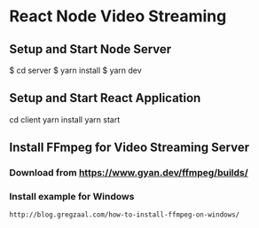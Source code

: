 # React Node Video Streaming

## Setup and Start Node Server

$ cd server
$ yarn install
$ yarn dev

## Setup and Start React Application

cd client
yarn install
yarn start

## Install FFmpeg for Video Streaming Server

### Download from https://www.gyan.dev/ffmpeg/builds/

### Install example for Windows

    http://blog.gregzaal.com/how-to-install-ffmpeg-on-windows/
